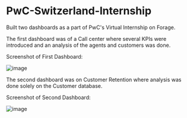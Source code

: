 # PwC-Switzerland-Internship
Built two dashboards as a part of PwC's Virtual Internship on Forage. 

The first dashboard was of a Call center where several KPIs were introduced and an analysis of the agents and customers was done. 

Screenshot of First Dashboard:

![image](https://github.com/v-ayush12/PwC-Switzerland-Internship/assets/76944405/d6c81605-0947-4c6a-86fd-502dad3ea717)


The second dashboard was on Customer Retention where analysis was done solely on the Customer database.

Screenshot of Second Dashboard:

![image](https://github.com/v-ayush12/PwC-Switzerland-Internship/assets/76944405/1dcfd562-a9d9-4056-a9a4-98ca7484e507)


